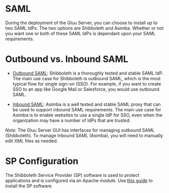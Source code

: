 # SAML

During the deployment of the Gluu Server, you can choose to install up
to two SAML IdPs. The two options are Shibboleth and Asimba. Whether or
not you want one or both of these SAML IdPs is dependant upon your SAML
requirements.

# Outbound vs. Inbound SAML

- [Outbound SAML](./outbound-saml.md): Shibboleth is a thoroughly tested
  and stable SAML IdP. The main use case for Shibboleth is outbound
  SAML, which is the most typical flow for single sign-on (SSO). For
  example, if you want to create SSO to an app like Google Mail or
  Salesforce, you would use outbound SAML.

- [Inbound SAML](./inbound-saml.md): Asimba is a well tested and stable
  SAML proxy that can be used to support inbound SAML requirements. The
  main use case for Asimba is to enable websites to use a single IdP for
  SSO, even when the organization may have a number of IdPs that are
  trusted.

*Note:* The Gluu Server GUI has interfaces for managing outbound SAML
(Shibboleth). To manage Inbound SAML (Asimba), you will need to manually
edit XML files as needed.

# SP Configuration

The Shibboleth Service Provider (SP) software is used to protect
applications and is configured via an Apache module. Use [this
guide](./saml-sp-configuration.md) to install the SP software.

